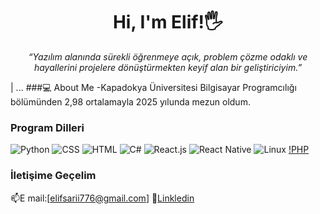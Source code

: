 <h1 align="center">Hi, I'm Elif!🖐️ </h1>
<p align="center">
  <i>“Yazılım alanında sürekli öğrenmeye açık, problem çözme odaklı ve hayallerini projelere dönüştürmekten keyif alan bir geliştiriciyim.”</i>
</p>


|
...
###💻 About Me
-Kapadokya Üniversitesi Bilgisayar Programcılığı bölümünden 2,98 ortalamayla 2025 yılunda mezun oldum.

### Program Dilleri
![Python](https://www.google.com/imgres?q=python%20logo&imgurl=https%3A%2F%2Fwww.sketchappsources.com%2Fresources%2Fsource-image%2Fpython-logo.png&imgrefurl=https%3A%2F%2Fwww.sketchappsources.com%2Ffree-source%2F2378-python-logo-vector-sketch-freebie-resource.html&docid=6RVHMTY-WJfBjM&tbnid=AU3hmToHJDf_5M&vet=12ahUKEwj8u-aD0M6PAxX5QvEDHaSuMxEQM3oECBgQAA..i&w=800&h=600&hcb=2&ved=2ahUKEwj8u-aD0M6PAxX5QvEDHaSuMxEQM3oECBgQAA)
![CSS](https://www.google.com/imgres?q=css%20logo&imgurl=https%3A%2F%2Fcdn.freebiesupply.com%2Flogos%2Flarge%2F2x%2Fcss3-logo-svg-vector.svg&imgrefurl=https%3A%2F%2Ffreebiesupply.com%2Flogos%2Fcss3-logo%2F&docid=0RU2NK_cO99yIM&tbnid=pkKvDsJdZvKs4M&vet=12ahUKEwjthraX0M6PAxVNSfEDHV1WIvwQM3oECCEQAA..i&w=2500&h=2500&hcb=2&ved=2ahUKEwjthraX0M6PAxVNSfEDHV1WIvwQM3oECCEQAA)
![HTML](https://www.google.com/imgres?q=html%20logo&imgurl=https%3A%2F%2Fwww.w3.org%2Fhtml%2Flogo%2Fdownloads%2FHTML5_Logo_512.png&imgrefurl=https%3A%2F%2Fwww.w3.org%2Fhtml%2Flogo%2F&docid=SZyrCl7FlqYr9M&tbnid=FkYJhNmbMb325M&vet=12ahUKEwiw4syj0M6PAxXhRfEDHe65AhEQM3oECB8QAA..i&w=512&h=512&hcb=2&ved=2ahUKEwiw4syj0M6PAxXhRfEDHe65AhEQM3oECB8QAA)
![C#](https://www.google.com/imgres?q=c%23%20logo&imgurl=https%3A%2F%2Fupload.wikimedia.org%2Fwikipedia%2Fcommons%2F4%2F4f%2FCsharp_Logo.png&imgrefurl=https%3A%2F%2Fcommons.wikimedia.org%2Fwiki%2FFile%3ACsharp_Logo.png&docid=_Tcp52q81itpRM&tbnid=g4lD7YLBdtE1dM&vet=12ahUKEwjx1aCw0M6PAxVnRPEDHUNGMgUQM3oECB4QAA..i&w=512&h=512&hcb=2&ved=2ahUKEwjx1aCw0M6PAxVnRPEDHUNGMgUQM3oECB4QAA)
![React.js](https://www.google.com/imgres?q=recat%20js%20logo&imgurl=https%3A%2F%2Fupload.wikimedia.org%2Fwikipedia%2Fcommons%2Fthumb%2Fa%2Fa7%2FReact-icon.svg%2F1150px-React-icon.svg.png&imgrefurl=https%3A%2F%2Fcommons.wikimedia.org%2Fwiki%2FFile%3AReact-icon.svg&docid=nfz2qKo0MFLwMM&tbnid=fl0MHp09tFRaKM&vet=12ahUKEwjXveu30M6PAxW2Q_EDHUT8EukQM3oECBsQAA..i&w=1150&h=1024&hcb=2&ved=2ahUKEwjXveu30M6PAxW2Q_EDHUT8EukQM3oECBsQAA)
![React Native](https://www.google.com/imgres?q=recat%20native%20logo&imgurl=https%3A%2F%2Fcdn.worldvectorlogo.com%2Flogos%2Freact-native-1.svg&imgrefurl=https%3A%2F%2Fworldvectorlogo.com%2Flogo%2Freact-native-1&docid=JqsgfhCuo3a0DM&tbnid=gsIcFAaywBJZdM&vet=12ahUKEwiHjp7A0M6PAxURQ_EDHVvqNDAQM3oECBwQAA..i&w=2500&h=2005&hcb=2&ved=2ahUKEwiHjp7A0M6PAxURQ_EDHVvqNDAQM3oECBwQAA)
![Linux](https://www.google.com/imgres?q=linux%20logo&imgurl=https%3A%2F%2Fupload.wikimedia.org%2Fwikipedia%2Fcommons%2F3%2F35%2FTux.svg&imgrefurl=https%3A%2F%2Fen.wikipedia.org%2Fwiki%2FTux_(mascot)&docid=yTqG6qkJ0m81tM&tbnid=8m_hENU6UM2XiM&vet=12ahUKEwj615XJ0M6PAxVgQ_EDHSRWMGIQM3oECBoQAA..i&w=675&h=800&hcb=2&ved=2ahUKEwj615XJ0M6PAxVgQ_EDHSRWMGIQM3oECBoQAA)
[!PHP](https://www.google.com/imgres?q=php%20logo&imgurl=https%3A%2F%2Fupload.wikimedia.org%2Fwikipedia%2Fcommons%2Fthumb%2F2%2F27%2FPHP-logo.svg%2F1280px-PHP-logo.svg.png&imgrefurl=https%3A%2F%2Ftr.m.wikipedia.org%2Fwiki%2FDosya%3APHP-logo.svg&docid=OeOYpopfu1SRTM&tbnid=kZL5TIItZUyOvM&vet=12ahUKEwilsa_W0M6PAxX6cPEDHVMTElwQM3oECBgQAA..i&w=1280&h=691&hcb=2&ved=2ahUKEwilsa_W0M6PAxX6cPEDHVMTElwQM3oECBgQAA)

### İletişime Geçelim
📫E mail:[elifsarii776@gmail.com]
💼[Linkledin](https://www.linkedin.com/in/elif-sar%C4%B1-7a3a971a8/)
